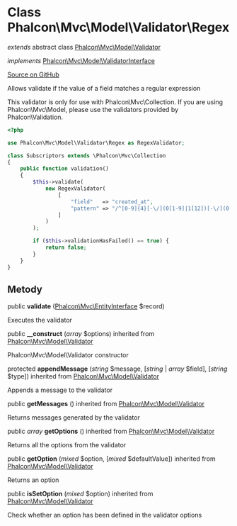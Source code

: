 # Class **Phalcon\\Mvc\\Model\\Validator\\Regex**

*extends* abstract class [Phalcon\Mvc\Model\Validator](/[[language]]/[[version]]/api/Phalcon_Mvc_Model_Validator)

*implements* [Phalcon\Mvc\Model\ValidatorInterface](/[[language]]/[[version]]/api/Phalcon_Mvc_Model_ValidatorInterface)

<a href="https://github.com/phalcon/cphalcon/blob/master/phalcon/mvc/model/validator/regex.zep" class="btn btn-default btn-sm">Source on GitHub</a>

Allows validate if the value of a field matches a regular expression

This validator is only for use with Phalcon\\Mvc\\Collection. If you are using Phalcon\\Mvc\\Model, please use the validators provided by Phalcon\\Validation.

```php
<?php

use Phalcon\Mvc\Model\Validator\Regex as RegexValidator;

class Subscriptors extends \Phalcon\Mvc\Collection
{
    public function validation()
    {
        $this->validate(
            new RegexValidator(
                [
                    "field"   => "created_at",
                    "pattern" => "/^[0-9]{4}[-\/](0[1-9]|1[12])[-\/](0[1-9]|[12][0-9]|3[01])/",
                ]
            )
        );

        if ($this->validationHasFailed() == true) {
            return false;
        }
    }
}

```

## Metody

public **validate** ([Phalcon\Mvc\EntityInterface](/[[language]]/[[version]]/api/Phalcon_Mvc_EntityInterface) $record)

Executes the validator

public **__construct** (*array* $options) inherited from [Phalcon\Mvc\Model\Validator](/[[language]]/[[version]]/api/Phalcon_Mvc_Model_Validator)

Phalcon\\Mvc\\Model\\Validator constructor

protected **appendMessage** (*string* $message, [*string* | *array* $field], [*string* $type]) inherited from [Phalcon\Mvc\Model\Validator](/[[language]]/[[version]]/api/Phalcon_Mvc_Model_Validator)

Appends a message to the validator

public **getMessages** () inherited from [Phalcon\Mvc\Model\Validator](/[[language]]/[[version]]/api/Phalcon_Mvc_Model_Validator)

Returns messages generated by the validator

public *array* **getOptions** () inherited from [Phalcon\Mvc\Model\Validator](/[[language]]/[[version]]/api/Phalcon_Mvc_Model_Validator)

Returns all the options from the validator

public **getOption** (*mixed* $option, [*mixed* $defaultValue]) inherited from [Phalcon\Mvc\Model\Validator](/[[language]]/[[version]]/api/Phalcon_Mvc_Model_Validator)

Returns an option

public **isSetOption** (*mixed* $option) inherited from [Phalcon\Mvc\Model\Validator](/[[language]]/[[version]]/api/Phalcon_Mvc_Model_Validator)

Check whether an option has been defined in the validator options